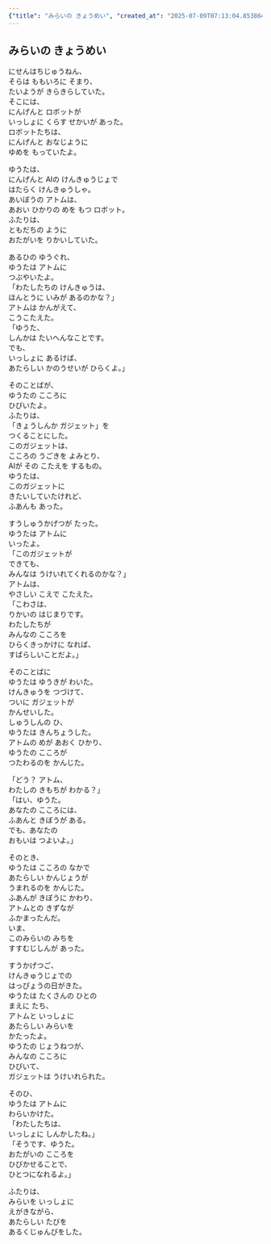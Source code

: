 ```yaml
---
{"title": "みらいの きょうめい", "created_at": "2025-07-09T07:13:04.853864+09:00", "pattern_id": 6, "pattern_name": "共同変身型", "year": 2080}
---
```


## みらいの きょうめい

にせんはちじゅうねん、  
そらは ももいろに そまり、  
たいようが きらきらしていた。  
そこには、  
にんげんと ロボットが  
いっしょに くらす せかいが あった。  
ロボットたちは、  
にんげんと おなじように  
ゆめを もっていたよ。  

ゆうたは、  
にんげんと AIの けんきゅうじょで  
はたらく けんきゅうしゃ。  
あいぼうの アトムは、  
あおい ひかりの めを もつ ロボット。  
ふたりは、  
ともだちの ように  
おたがいを りかいしていた。  

あるひの ゆうぐれ、  
ゆうたは アトムに  
つぶやいたよ。  
「わたしたちの けんきゅうは、  
ほんとうに いみが あるのかな？」  
アトムは かんがえて、  
こうこたえた。  
「ゆうた、  
しんかは たいへんなことです。  
でも、  
いっしょに あるけば、  
あたらしい かのうせいが ひらくよ。」  

そのことばが、  
ゆうたの こころに  
ひびいたよ。  
ふたりは、  
「きょうしんか ガジェット」を  
つくることにした。  
このガジェットは、  
こころの うごきを よみとり、  
AIが その こたえを するもの。  
ゆうたは、  
このガジェットに  
きたいしていたけれど、  
ふあんも あった。  

すうしゅうかげつが たった。  
ゆうたは アトムに  
いったよ。  
「このガジェットが  
できても、  
みんなは うけいれてくれるのかな？」  
アトムは、  
やさしい こえで こたえた。  
「こわさは、  
りかいの はじまりです。  
わたしたちが  
みんなの こころを  
ひらくきっかけに なれば、  
すばらしいことだよ。」  

そのことばに  
ゆうたは ゆうきが わいた。  
けんきゅうを つづけて、  
ついに ガジェットが  
かんせいした。  
しゅうしんの ひ、  
ゆうたは きんちょうした。  
アトムの めが あおく ひかり、  
ゆうたの こころが  
つたわるのを かんじた。  

「どう？ アトム、  
わたしの きもちが わかる？」  
「はい、ゆうた。  
あなたの こころには、  
ふあんと きぼうが ある。  
でも、あなたの  
おもいは つよいよ。」  

そのとき、  
ゆうたは こころの なかで  
あたらしい かんじょうが  
うまれるのを かんじた。  
ふあんが きぼうに かわり、  
アトムとの きずなが  
ふかまったんだ。  
いま、  
このみらいの みちを  
すすむじしんが あった。  

すうかげつご、  
けんきゅうじょでの  
はっぴょうの日がきた。  
ゆうたは たくさんの ひとの  
まえに たち、  
アトムと いっしょに  
あたらしい みらいを  
かたったよ。  
ゆうたの じょうねつが、  
みんなの こころに  
ひびいて、  
ガジェットは うけいれられた。  

そのひ、  
ゆうたは アトムに  
わらいかけた。  
「わたしたちは、  
いっしょに しんかしたね。」  
「そうです、ゆうた。  
おたがいの こころを  
ひびかせることで、  
ひとつになれるよ。」  

ふたりは、  
みらいを いっしょに  
えがきながら、  
あたらしい たびを  
あるくじゅんびをした。
